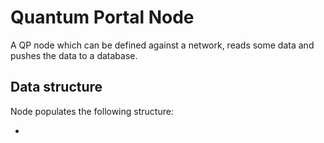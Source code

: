 
# Quantum Portal Node

A QP node which can be defined against a network, reads some data
and pushes the data to a database.

## Data structure

Node populates the following structure:

- 
